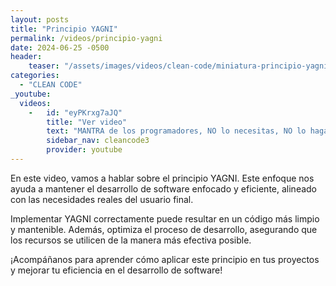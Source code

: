 ```yaml
---
layout: posts
title: "Principio YAGNI"
permalink: /videos/principio-yagni
date: 2024-06-25 -0500
header:
    teaser: "/assets/images/videos/clean-code/miniatura-principio-yagni.png"
categories:
  - "CLEAN CODE"
_youtube: 
  videos:
    -   id: "eyPKrxg7aJQ"
        title: "Ver video"
        text: "MANTRA de los programadores, NO lo necesitas, NO lo hagas - YAGNI" 
        sidebar_nav: cleancode3
        provider: youtube
---
```



En este video, vamos a hablar sobre el principio YAGNI. Este enfoque nos ayuda a mantener el desarrollo de software enfocado y eficiente, alineado con las necesidades reales del usuario final.

Implementar YAGNI correctamente puede resultar en un código más limpio y mantenible. Además, optimiza el proceso de desarrollo, asegurando que los recursos se utilicen de la manera más efectiva posible.

¡Acompáñanos para aprender cómo aplicar este principio en tus proyectos y mejorar tu eficiencia en el desarrollo de software!
